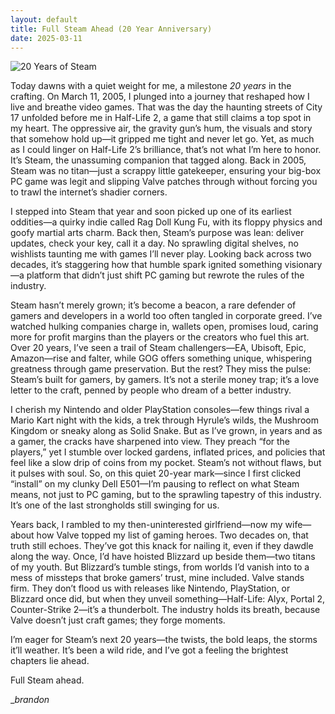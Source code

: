 ```yaml
---
layout: default
title: Full Steam Ahead (20 Year Anniversary)
date: 2025-03-11
---
```


![20 Years of Steam](/images/steam_20_years)

Today dawns with a quiet weight for me, a milestone _20 years_ in the crafting. On March 11, 2005, I plunged into a journey that reshaped how I live and breathe video games. That was the day the haunting streets of City 17 unfolded before me in Half-Life 2, a game that still claims a top spot in my heart. The oppressive air, the gravity gun’s hum, the visuals and story that somehow hold up—it gripped me tight and never let go. Yet, as much as I could linger on Half-Life 2’s brilliance, that’s not what I’m here to honor. It’s Steam, the unassuming companion that tagged along. Back in 2005, Steam was no titan—just a scrappy little gatekeeper, ensuring your big-box PC game was legit and slipping Valve patches through without forcing you to trawl the internet’s shadier corners.

I stepped into Steam that year and soon picked up one of its earliest oddities—a quirky indie called Rag Doll Kung Fu, with its floppy physics and goofy martial arts charm. Back then, Steam’s purpose was lean: deliver updates, check your key, call it a day. No sprawling digital shelves, no wishlists taunting me with games I’ll never play. Looking back across two decades, it’s staggering how that humble spark ignited something visionary—a platform that didn’t just shift PC gaming but rewrote the rules of the industry.

Steam hasn’t merely grown; it’s become a beacon, a rare defender of gamers and developers in a world too often tangled in corporate greed. I’ve watched hulking companies charge in, wallets open, promises loud, caring more for profit margins than the players or the creators who fuel this art. Over 20 years, I’ve seen a trail of Steam challengers—EA, Ubisoft, Epic, Amazon—rise and falter, while GOG offers something unique, whispering greatness through game preservation. But the rest? They miss the pulse: Steam’s built for gamers, by gamers. It’s not a sterile money trap; it’s a love letter to the craft, penned by people who dream of a better industry.

I cherish my Nintendo and older PlayStation consoles—few things rival a Mario Kart night with the kids, a trek through Hyrule’s wilds, the Mushroom Kingdom or sneaky along as Solid Snake. But as I’ve grown, in years and as a gamer, the cracks have sharpened into view. They preach “for the players,” yet I stumble over locked gardens, inflated prices, and policies that feel like a slow drip of coins from my pocket. Steam’s not without flaws, but it pulses with soul. So, on this quiet 20-year mark—since I first clicked “install” on my clunky Dell E501—I’m pausing to reflect on what Steam means, not just to PC gaming, but to the sprawling tapestry of this industry. It’s one of the last strongholds still swinging for us.

Years back, I rambled to my then-uninterested girlfriend—now my wife—about how Valve topped my list of gaming heroes. Two decades on, that truth still echoes. They’ve got this knack for nailing it, even if they dawdle along the way. Once, I’d have hoisted Blizzard up beside them—two titans of my youth. But Blizzard’s tumble stings, from worlds I’d vanish into to a mess of missteps that broke gamers’ trust, mine included. Valve stands firm. They don’t flood us with releases like Nintendo, PlayStation, or Blizzard once did, but when they unveil something—Half-Life: Alyx, Portal 2, Counter-Strike 2—it’s a thunderbolt. The industry holds its breath, because Valve doesn’t just craft games; they forge moments.

I’m eager for Steam’s next 20 years—the twists, the bold leaps, the storms it’ll weather. It’s been a wild ride, and I’ve got a feeling the brightest chapters lie ahead.

Full Steam ahead.

__brandon_
